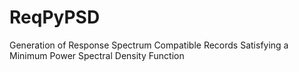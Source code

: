 # ReqPyPSD
Generation of Response Spectrum Compatible Records Satisfying  a Minimum Power Spectral Density Function
